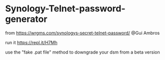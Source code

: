 # Synology-Telnet-password-generator
from https://wrgms.com/synologys-secret-telnet-password/  @Gui Ambros

run it 
https://repl.it/H7Mh

use the "fake .pat file" method to downgrade your dsm from a beta version
